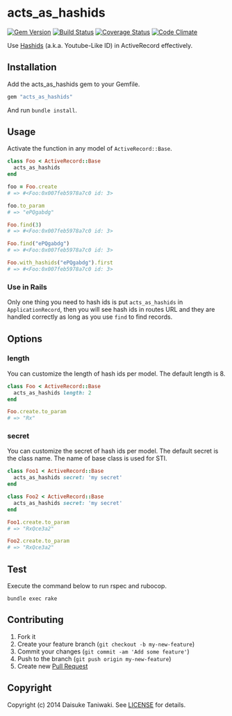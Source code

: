 # acts_as_hashids

[![Gem Version][gem-image]][gem-link]
[![Build Status][build-image]][build-link]
[![Coverage Status][cov-image]][cov-link]
[![Code Climate][gpa-image]][gpa-link]

Use [Hashids](https://github.com/peterhellberg/hashids.rb) (a.k.a. Youtube-Like ID) in ActiveRecord effectively.

## Installation

Add the acts_as_hashids gem to your Gemfile.

```ruby
gem "acts_as_hashids"
```

And run `bundle install`.

## Usage

Activate the function in any model of `ActiveRecord::Base`.

```ruby
class Foo < ActiveRecord::Base
  acts_as_hashids
end

foo = Foo.create
# => #<Foo:0x007feb5978a7c0 id: 3>

foo.to_param
# => "ePQgabdg"

Foo.find(3)
# => #<Foo:0x007feb5978a7c0 id: 3>

Foo.find("ePQgabdg")
# => #<Foo:0x007feb5978a7c0 id: 3>

Foo.with_hashids("ePQgabdg").first
# => #<Foo:0x007feb5978a7c0 id: 3>
```

### Use in Rails

Only one thing you need to hash ids is put `acts_as_hashids` in `ApplicationRecord`, then you will see hash ids in routes URL and they are handled correctly as long as you use `find` to find records.

## Options

### length

You can customize the length of hash ids per model. The default length is 8.

```ruby
class Foo < ActiveRecord::Base
  acts_as_hashids length: 2
end

Foo.create.to_param
# => "Rx"
```

### secret

You can customize the secret of hash ids per model. The default secret is the class name. The name of base class is used for STI.

```ruby
class Foo1 < ActiveRecord::Base
  acts_as_hashids secret: 'my secret'
end

class Foo2 < ActiveRecord::Base
  acts_as_hashids secret: 'my secret'
end

Foo1.create.to_param
# => "RxQce3a2"

Foo2.create.to_param
# => "RxQce3a2"
```

## Test

Execute the command below to run rspec and rubocop.

```
bundle exec rake
```

## Contributing

1. Fork it
2. Create your feature branch (`git checkout -b my-new-feature`)
3. Commit your changes (`git commit -am 'Add some feature'`)
4. Push to the branch (`git push origin my-new-feature`)
5. Create new [Pull Request](../../pull/new/master)

## Copyright

Copyright (c) 2014 Daisuke Taniwaki. See [LICENSE](LICENSE) for details.




[gem-image]:   https://badge.fury.io/rb/acts_as_hashids.svg
[gem-link]:    http://badge.fury.io/rb/acts_as_hashids
[build-image]: https://secure.travis-ci.org/dtaniwaki/acts_as_hashids.png
[build-link]:  http://travis-ci.org/dtaniwaki/acts_as_hashids
[cov-image]:   https://coveralls.io/repos/dtaniwaki/acts_as_hashids/badge.png
[cov-link]:    https://coveralls.io/r/dtaniwaki/acts_as_hashids
[gpa-image]:   https://codeclimate.com/github/dtaniwaki/acts_as_hashids.png
[gpa-link]:    https://codeclimate.com/github/dtaniwaki/acts_as_hashids

